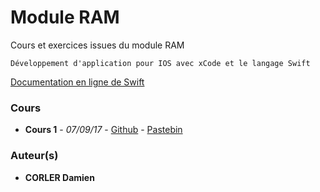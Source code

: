 # Module RAM

Cours et exercices issues du module RAM
```
Développement d'application pour IOS avec xCode et le langage Swift
```
[Documentation en ligne de Swift](https://developer.apple.com/library/content/documentation/Swift/Conceptual/Swift_Programming_Language/TheBasics.html#//apple_ref/doc/uid/TP40014097-CH5-ID309)

### Cours

* **Cours 1** - *07/09/17* - [Github](ram_070917_corler_cours_1.swift) - [Pastebin](https://pastebin.com/ubefTeA0)

### Auteur(s)

* **CORLER Damien**
